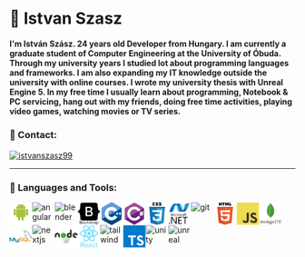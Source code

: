 # 🤵 Istvan Szasz

**I'm István Szász. 24 years old Developer from Hungary. I am currently a graduate student of Computer Engineering at the University of Óbuda. Through my university years I studied lot about programming languages and frameworks. I am also expanding my IT knowledge outside the university with online courses. I wrote my university thesis with Unreal Engine 5. In my free time I usually learn about programming, Notebook & PC servicing, hang out with my friends, doing free time activities, playing video games, watching movies or TV series.**
<p align="left">

### 📱 Contact:
<a href="https://linkedin.com/in/istvanszasz99" target="blank"><img align="center" src="https://raw.githubusercontent.com/rahuldkjain/github-profile-readme-generator/master/src/images/icons/Social/linked-in-alt.svg" alt="istvanszasz99" height="30" width="40" /></a>
</p>

---

### 🧰 Languages and Tools:

<p align="left">  
<img src="https://raw.githubusercontent.com/devicons/devicon/master/icons/android/android-original-wordmark.svg" alt="android" width="40" height="40" align="left"/> 
<img src="https://angular.io/assets/images/logos/angular/angular.svg" alt="angular" width="40" height="40" align="left"/>
<img src="https://download.blender.org/branding/community/blender_community_badge_white.svg" alt="blender" width="40" height="40" align="left"/>
<img src="https://raw.githubusercontent.com/devicons/devicon/master/icons/bootstrap/bootstrap-plain-wordmark.svg" alt="bootstrap" width="40" height="40" align="left"/> 
<img src="https://raw.githubusercontent.com/devicons/devicon/master/icons/cplusplus/cplusplus-original.svg" alt="cplusplus" width="40" height="40" align="left"/>
<img src="https://raw.githubusercontent.com/devicons/devicon/master/icons/csharp/csharp-original.svg" alt="csharp" width="40" height="40" align="left"/>
<img src="https://raw.githubusercontent.com/devicons/devicon/master/icons/css3/css3-original-wordmark.svg" alt="css3" width="40" height="40" align="left"/>
<img src="https://raw.githubusercontent.com/devicons/devicon/master/icons/dot-net/dot-net-original-wordmark.svg" alt="dotnet" width="40" height="40" align="left"/>
<img src="https://www.vectorlogo.zone/logos/git-scm/git-scm-icon.svg" alt="git" width="40" height="40" align="left"/>
<img src="https://raw.githubusercontent.com/devicons/devicon/master/icons/html5/html5-original-wordmark.svg" alt="html5" width="40" height="40" align="left"/>
<img src="https://raw.githubusercontent.com/devicons/devicon/master/icons/javascript/javascript-original.svg" alt="javascript" width="40" height="40" align="left"/>
<img src="https://raw.githubusercontent.com/devicons/devicon/master/icons/mongodb/mongodb-original-wordmark.svg" alt="mongodb" width="40" height="40" align="left"/>
<img src="https://raw.githubusercontent.com/devicons/devicon/master/icons/mysql/mysql-original-wordmark.svg" alt="mysql" width="40" height="40" align="left"/>
<img src="https://cdn.worldvectorlogo.com/logos/nextjs-2.svg" alt="nextjs" width="40" height="40" align="left"/>
<img src="https://raw.githubusercontent.com/devicons/devicon/master/icons/nodejs/nodejs-original-wordmark.svg" alt="nodejs" width="40" height="40" align="left"/>
<img src="https://raw.githubusercontent.com/devicons/devicon/master/icons/react/react-original-wordmark.svg" alt="react" width="40" height="40" align="left"/>
<img src="https://www.vectorlogo.zone/logos/tailwindcss/tailwindcss-icon.svg" alt="tailwind" width="40" height="40" align="left"/>
<img src="https://raw.githubusercontent.com/devicons/devicon/master/icons/typescript/typescript-original.svg" alt="typescript" width="40" height="40" align="left"/>
<img src="https://www.vectorlogo.zone/logos/unity3d/unity3d-icon.svg" alt="unity" width="40" height="40" align="left"/>
<img src="https://raw.githubusercontent.com/kenangundogan/fontisto/036b7eca71aab1bef8e6a0518f7329f13ed62f6b/icons/svg/brand/unreal-engine.svg" alt="unreal" width="40" height="40" align="left"/>
</p>
